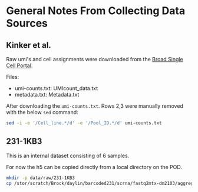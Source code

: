 # General Notes From Collecting Data Sources

## Kinker et al.

Raw umi's and cell assignments were downloaded from the [Broad Single Cell Portal](https://singlecell.broadinstitute.org/single_cell/study/SCP542/pan-cancer-cell-line-heterogeneity).

Files:

- umi-counts.txt: UMIcount_data.txt
- metadata.txt: Metadata.txt

After downloading the `umi-counts.txt`.
Rows 2,3 were manually removed with the below `sed` command:

```sh
sed -i -e '/Cell_line.*/d' -e '/Pool_ID.*/d' umi-counts.txt
```

## 231-1KB3

This is an internal dataset consisting of 6 samples.

For now the h5 can be copied directly from a local directory on the POD.

```sh
mkdir -p data/raw/231-1KB3
cp /stor/scratch/Brock/daylin/barcoded231/scrna/fastq2mtx-dm2103/aggregate/outs/count/filtered_feature_bc_matrix.h5 data/raw/231-1KB3/
```

